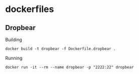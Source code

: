 # dockerfiles

## Dropbear 

Building 

```
docker build -t dropbear -f Dockerfile.dropbear .
```

Running
```
docker run -it --rm --name dropbear -p "2222:22" dropbear
```
